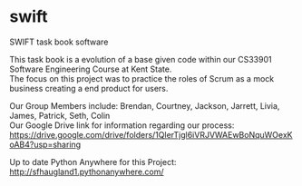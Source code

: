 # swift
SWIFT task book software

This task book is a evolution of a base given code within our CS33901 Software Engineering Course at Kent State.    
The focus on this project was to practice the roles of Scrum as a mock business creating a end product for users. 

Our Group Members include: Brendan, Courtney, Jackson, Jarrett, Livia, James, Patrick, Seth, Colin      
Our Google Drive link for information regarding our process: https://drive.google.com/drive/folders/1QlerTjgl6iVRJVWAEwBoNquWOexKoAB4?usp=sharing

Up to date Python Anywhere for this Project: http://sfhaugland1.pythonanywhere.com/
